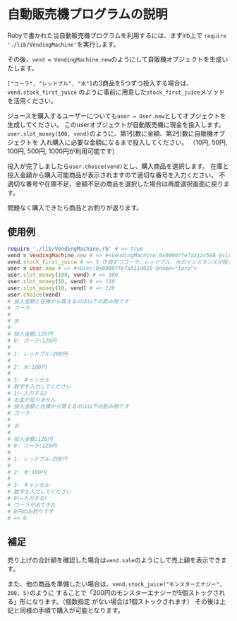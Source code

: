 # 自動販売機プログラムの説明
Rubyで書かれた当自動販売機プログラムを利用するには、まずirb上で
`require './lib/VendingMachine'`を実行します。

その後、`vend = VendingMachine.new`のようにして自販機オブジェクトを生成いたします。

`["コーラ", "レッドブル", "水"]`の3商品を5つずつ投入する場合は、`vend.stock_first_juice`
のように事前に用意した`stock_first_juice`メソッドを活用ください。

ジュースを購入するユーザーについても`user = User.new`としてオブジェクトを生成してください。
このuserオブジェクトが自動販売機に現金を投入します。
`user.slot_money(100, vend)`のように、第1引数に金額、第2引数に自販機オブジェクトを
入れ購入に必要な金額になるまで投入してください。
（10円, 50円, 100円, 500円, 1000円が利用可能です）

投入が完了しましたら`user.choice(vend)`とし、購入商品を選択します。
在庫と投入金額から購入可能商品が表示されますので適切な番号を入力ください。
不適切な番号や在庫不足、金額不足の商品を選択した場合は再度選択画面に戻ります。

問題なく購入できたら商品とお釣りが返ります。

## 使用例
~~~ruby
require './lib/VendingMachine.rb' # => true
vend = VendingMachine.new # => #<VendingMachine:0x00007fe7a512c598 @slot_money=0, @sale=0, @stock={}>
vend.stock_first_juice # => 5（5個ずつコーラ、レッドブル、水のインスタンスが投入される）
user = User.new # => #<User:0x00007fe7a511d020 @name="taro">
user.slot_money(100, vend) # => 100
user.slot_money(10, vend) # => 110
user.slot_money(10, vend) # => 120
user.choice(vend)
# 投入金額と在庫から買えるのは以下の飲み物です
# コーラ
#
# 水
#
# 投入金額:120円
# 0: コーラ:120円
#
# 1: レッドブル:200円
#
# 2: 水:100円
#
# 3: キャンセル
# 数字を入力してください
# 1(←入力する)
# お金が足りません
# 投入金額と在庫から買えるのは以下の飲み物です
# コーラ
#
# 水
#
# 投入金額:120円
# 0: コーラ:120円
#
# 1: レッドブル:200円
#
# 2: 水:100円
#
# 3: キャンセル
# 数字を入力してください
# 0(←入力する)
# コーラが出てきた
# 0円のお釣りです
# => 0

~~~

## 補足
売り上げの合計額を確認した場合は`vend.sale`のようにして売上額を表示できます。

また、他の商品を準備したい場合は、`vend.stock_juice("モンスターエナジー", 200, 5)`のように
することで「200円のモンスターエナジーが5個ストックされる」形になります。（個数指定
がない場合は1個ストックされます）
その後は上記と同様の手順で購入が可能となります。
